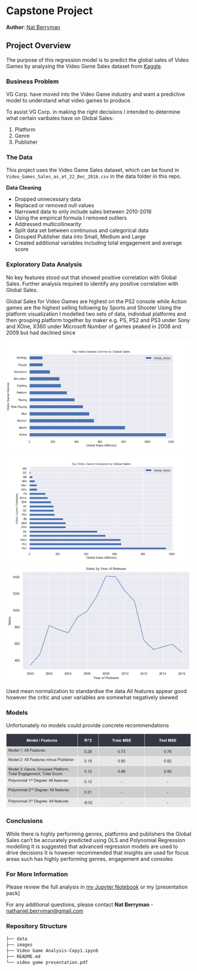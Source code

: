 # Capstone Project

**Author**: [Nat Berryman](https://github.com/natberr)

## Project Overview

The purpose of this regression model is to predict the global sales of Video Games by analysing the Video Game Sales
dataset from [Kaggle](https://www.kaggle.com/datasets/xtyscut/video-games-sales-as-at-22-dec-2016csv).

### Business Problem

VG Corp. have moved into the Video Game industry and want a predictive model to understand what video games to produce.

To assist VG Corp. in making the right decisions I intended to determine what certain varibales have on Global Sales:
1. Platform
2. Genre
3. Publisher

### The Data

This project uses the Video Game Sales dataset, which can be found in  `Video_Games_Sales_as_at_22_Dec_2016.csv` in the data folder in this repo.

**Data Cleaning**
- Dropped unnecessary data
- Replaced or removed null values
- Narrowed data to only include sales between 2010-2016
- Using the empirical formula I removed outliers
- Addressed multicollinearity
- Split data set between continuous and categorical data
- Grouped Publisher data into Small, Medium and Large
- Created additional variables including total engagement and average score

### Exploratory Data Analysis

No key features stood out that showed positive correlation with Global Sales.
Further analysis required to identify any positive correlation with Global Sales.

Global Sales for Video Games are highest on the PS2 console while Action games are the highest selling following by Sports and Shooter
Using the platform visualization I modelled two sets of data, individual platforms and then grouping platform together by maker e.g. PS, PS2 and PS3 under Sony and XOne, X360 under Microsoft
Number of games peaked in 2008 and 2009 but had declined since

![](./images/Genre.png)
![](./images/Console.png)
![](./images/years_sales.png)


Used mean normalization to standardise the data
All features appear good however  the critic and user variables are somewhat negatively skewed

### Models

Unfortunately no models could provide concrete recommendations

![](./images/modeltable.png)

### Conclusions

While there is highly performing genres, platforms and publishers the Global Sales can’t be accurately predicted using OLS and Polynomial Regression modelling
It is suggested that advanced regression models are used to drive decisions
It is however recommended that insights are used for focus areas such has highly performing genres, engagement and consoles

### For More Information

Please review the full analysis in [my Jupyter Notebook](http://localhost:8888/notebooks/Desktop/AcademyXI/ProjectThree/Video%20Game%20Analysis-Copy1.ipynb) or my [presentation pack]

For any additional questions, please contact **Nat Berryman** - nathaniel.berryman@gmail.com

### Repository Structure

```
├── data
├── images
├── Video Game Analysis-Copy1.ipynb
├── README.md
└── video game presentation.pdf
```